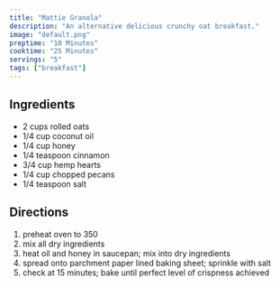 ```yaml
---
title: "Mattie Granola"
description: "An alternative delicious crunchy oat breakfast."
image: "default.png"
preptime: "10 Minutes"
cooktime: "25 Minutes"
servings: "5"
tags: ["breakfast"]
---
```


## Ingredients
- 2 cups rolled oats
- 1/4 cup coconut oil
- 1/4 cup honey
- 1/4 teaspoon cinnamon
- 3/4 cup hemp hearts
- 1/4 cup chopped pecans
- 1/4 teaspoon salt

## Directions
1. preheat oven to 350
2. mix all dry ingredients
3. heat oil and honey in saucepan; mix into dry ingredients
4. spread onto parchment paper lined baking sheet; sprinkle with salt
5. check at 15 minutes; bake until perfect level of crispness achieved
